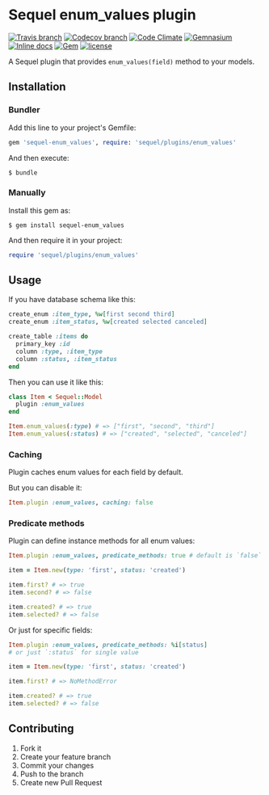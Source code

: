 # Sequel enum_values plugin

[![Travis branch](https://img.shields.io/travis/AlexWayfer/sequel-enum_values/master.svg?style=flat-square)](https://travis-ci.org/AlexWayfer/sequel-enum_values)
[![Codecov branch](https://img.shields.io/codecov/c/github/AlexWayfer/sequel-enum_values/master.svg?style=flat-square)](https://codecov.io/gh/AlexWayfer/sequel-enum_values)
[![Code Climate](https://img.shields.io/codeclimate/maintainability/AlexWayfer/sequel-enum_values.svg?style=flat-square)](https://codeclimate.com/github/AlexWayfer/sequel-enum_values)
[![Gemnasium](https://img.shields.io/gemnasium/AlexWayfer/sequel-enum_values.svg?style=flat-square)](https://gemnasium.com/github.com/AlexWayfer/sequel-enum_values)
[![Inline docs](https://inch-ci.org/github/AlexWayfer/sequel-enum_values.svg?branch=master)](https://inch-ci.org/github/AlexWayfer/sequel-enum_values)
[![Gem](https://img.shields.io/gem/v/sequel-enum_values.svg?style=flat-square)](https://rubygems.org/gems/sequel-enum_values)
[![license](https://img.shields.io/github/license/AlexWayfer/sequel-enum_values.svg?style=flat-square)](https://github.com/AlexWayfer/sequel-enum_values/blob/master/LICENSE.txt)

A Sequel plugin that provides `enum_values(field)` method to your models.

## Installation

### Bundler

Add this line to your project's Gemfile:

```ruby
gem 'sequel-enum_values', require: 'sequel/plugins/enum_values'
```

And then execute:

```
$ bundle
```

### Manually

Install this gem as:

```
$ gem install sequel-enum_values
```

And then require it in your project:

```ruby
require 'sequel/plugins/enum_values'
```

## Usage

If you have database schema like this:

```ruby
create_enum :item_type, %w[first second third]
create_enum :item_status, %w[created selected canceled]

create_table :items do
  primary_key :id
  column :type, :item_type
  column :status, :item_status
end
```

Then you can use it like this:

```ruby
class Item < Sequel::Model
  plugin :enum_values
end

Item.enum_values(:type) # => ["first", "second", "third"]
Item.enum_values(:status) # => ["created", "selected", "canceled"]
```

### Caching

Plugin caches enum values for each field by default.

But you can disable it:

```ruby
Item.plugin :enum_values, caching: false
```

### Predicate methods

Plugin can define instance methods for all enum values:

```ruby
Item.plugin :enum_values, predicate_methods: true # default is `false`

item = Item.new(type: 'first', status: 'created')

item.first? # => true
item.second? # => false

item.created? # => true
item.selected? # => false
````

Or just for specific fields:

```ruby
Item.plugin :enum_values, predicate_methods: %i[status]
# or just `:status` for single value

item = Item.new(type: 'first', status: 'created')

item.first? # => NoMethodError

item.created? # => true
item.selected? # => false
````

## Contributing

1.  Fork it
2.  Create your feature branch
3.  Commit your changes
4.  Push to the branch
5.  Create new Pull Request
